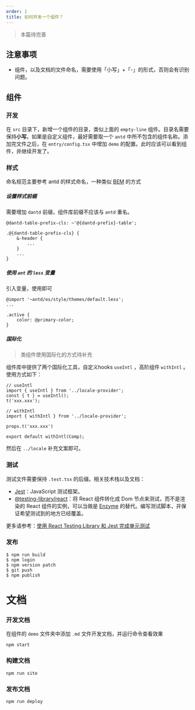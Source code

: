 ```yaml
---
order: 1
title: 如何开发一个组件？
---
```


> 本篇待完善

## 注意事项

- 组件，以及文档的文件命名，需要使用「小写」+「-」的形式，否则会有识别问题。

## 组件

### 开发

在 `src` 目录下，新增一个组件的目录，类似上面的 `empty-line` 组件。目录名需要保持**小写**。如果是自定义组件，最好需要取一个 `antd` 中所不包含的组件名称。添加完文件之后，在 `entry/config.tsx` 中增加 `demo` 的配置。此时应该可以看到组件，并继续开发了。

### 样式

命名规范主要参考 antd 的样式命名，一种类似 [BEM](http://getbem.com/) 的方式

##### 设置样式前缀

需要增加 `dantd` 前缀，组件库前缀不应该与 `antd` 重名。

```less
@dantd-table-prefix-cls: ~'@{dantd-prefix}-table';

.@{dantd-table-prefix-cls} {
    &-header {
        ...
    }
    ...
}
```

##### 使用 `ant` 的 `less` 变量

引入变量，使用即可

```less
@import '~antd/es/style/themes/default.less';
...

.active {
    color: @primary-color;
}
```

##### 国际化

> 类组件使用国际化的方式待补充

组件库中提供了两个国际化工具，自定义hooks `useIntl` ，高阶组件 `withIntl` 。使用方式如下：

```
// useIntl
import { useIntl } from '../locale-provider';
const { t } = useIntl();
t('xxx.xxx');
```

```
// withIntl
import { withIntl } from '../locale-provider';

props.t('xxx.xxx')

export default withIntl(Comp);
```

然后在 `../locale` 补充文案即可。

### 测试

测试文件需要保持 `.test.tsx` 的后缀。相关技术栈以及文档：

- [Jest](https://jestjs.io/)：JavaScript 测试框架。
- [@testing-library/react](https://testing-library.com/docs/react-testing-library/intro)：将 React 组件转化成 Dom 节点来测试，而不是渲染的 React 组件的实例，可以当做是 [Enzyme](http://airbnb.io/enzyme/) 的替代。编写测试脚本，并保证希望测试到的地方已经覆盖。

更多请参考：[使用 React Testing Library 和 Jest 完成单元测试](https://juejin.im/post/6844904095682134029)

### 发布

```
$ npm run build
$ npm login
$ npm version patch
$ git push
$ npm publish
```

# 文档

### 开发文档

在组件的 `demo` 文件夹中添加 `.md` 文件开发文档，并运行命令查看效果

```
npm start
```

### 构建文档

```
npm run site
```

### 发布文档

```
npm run deploy
```
